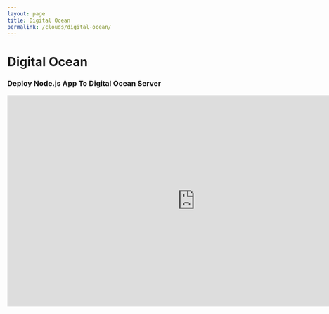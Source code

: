 ```yaml
---
layout: page
title: Digital Ocean
permalink: /clouds/digital-ocean/
---
```


# Digital Ocean

### Deploy Node.js App To Digital Ocean Server

<div align="center">
  <iframe width="853" height="480" src="https://www.youtube.com/embed/RE2PLyFqCzE" frameborder="0" allowfullscreen></iframe>

</div>
